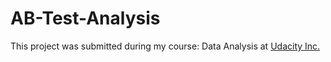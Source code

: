 # AB-Test-Analysis
This project was submitted during my course: Data Analysis at [Udacity Inc.](https://www.udacity.com/)
